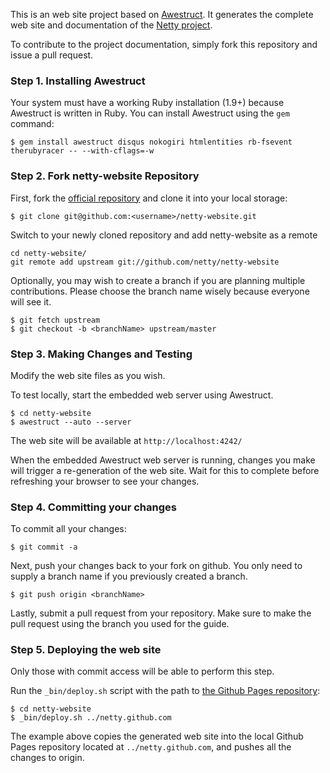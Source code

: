 This is an web site project based on [Awestruct](http://awestruct.org/).  It generates the complete web site and documentation of the [Netty project](http://netty.io/).  

To contribute to the project documentation, simply fork this repository and issue a pull request.


### Step 1. Installing Awestruct

Your system must have a working Ruby installation (1.9+) because Awestruct is written in Ruby.  You can install Awestruct using the `gem` command:

    $ gem install awestruct disqus nokogiri htmlentities rb-fsevent therubyracer -- --with-cflags=-w


### Step 2. Fork netty-website Repository

First, fork the [official repository](https://github.com/netty/netty-website) and clone it into your local storage:

    $ git clone git@github.com:<username>/netty-website.git
    
Switch to your newly cloned repository and add netty-website as a remote
    
    cd netty-website/
    git remote add upstream git://github.com/netty/netty-website
    
Optionally, you may wish to create a branch if you are planning multiple contributions. Please choose the branch name wisely because everyone will see it.
    
    $ git fetch upstream
    $ git checkout -b <branchName> upstream/master


### Step 3. Making Changes and Testing

Modify the web site files as you wish.

To test locally, start the embedded web server using Awestruct.

    $ cd netty-website
    $ awestruct --auto --server

The web site will be available at `http://localhost:4242/`

When the embedded Awestruct web server is running, changes you make will trigger a re-generation of the web site. Wait for this to complete before refreshing your browser to see your changes.


### Step 4. Committing your changes

To commit all your changes:

    $ git commit -a

Next, push your changes back to your fork on github. You only need to supply a branch name if you previously created a branch.

    $ git push origin <branchName>

Lastly, submit a pull request from your repository. Make sure to make the pull request using the branch you used for the guide.


### Step 5. Deploying the web site

Only those with commit access will be able to perform this step.

Run the `_bin/deploy.sh` script with the path to [the Github Pages repository](https://github.com/netty/netty.github.com/):

    $ cd netty-website
    $ _bin/deploy.sh ../netty.github.com

The example above copies the generated web site into the local Github Pages repository located at `../netty.github.com`, and pushes all the changes to origin.

